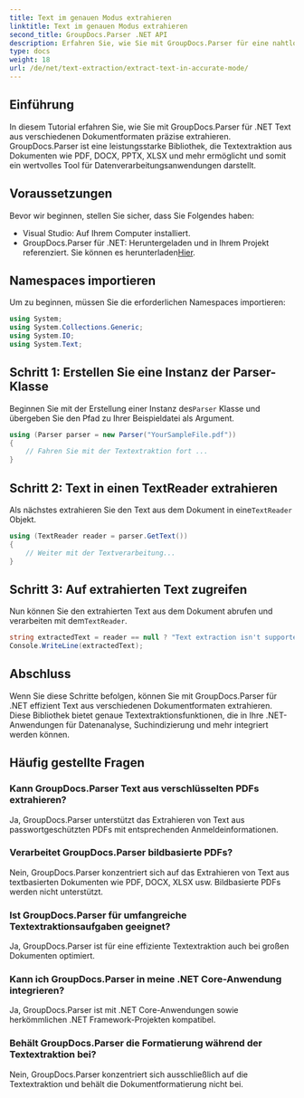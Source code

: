 ```yaml
---
title: Text im genauen Modus extrahieren
linktitle: Text im genauen Modus extrahieren
second_title: GroupDocs.Parser .NET API
description: Erfahren Sie, wie Sie mit GroupDocs.Parser für eine nahtlose Datenverarbeitung Text aus Dokumenten in .NET präzise extrahieren.
type: docs
weight: 18
url: /de/net/text-extraction/extract-text-in-accurate-mode/
---
```

## Einführung
In diesem Tutorial erfahren Sie, wie Sie mit GroupDocs.Parser für .NET Text aus verschiedenen Dokumentformaten präzise extrahieren. GroupDocs.Parser ist eine leistungsstarke Bibliothek, die Textextraktion aus Dokumenten wie PDF, DOCX, PPTX, XLSX und mehr ermöglicht und somit ein wertvolles Tool für Datenverarbeitungsanwendungen darstellt.
## Voraussetzungen
Bevor wir beginnen, stellen Sie sicher, dass Sie Folgendes haben:
- Visual Studio: Auf Ihrem Computer installiert.
-  GroupDocs.Parser für .NET: Heruntergeladen und in Ihrem Projekt referenziert. Sie können es herunterladen[Hier](https://releases.groupdocs.com/parser/net/).

## Namespaces importieren
Um zu beginnen, müssen Sie die erforderlichen Namespaces importieren:
```csharp
using System;
using System.Collections.Generic;
using System.IO;
using System.Text;
```
## Schritt 1: Erstellen Sie eine Instanz der Parser-Klasse
 Beginnen Sie mit der Erstellung einer Instanz des`Parser` Klasse und übergeben Sie den Pfad zu Ihrer Beispieldatei als Argument.
```csharp
using (Parser parser = new Parser("YourSampleFile.pdf"))
{
    // Fahren Sie mit der Textextraktion fort ...
}
```
## Schritt 2: Text in einen TextReader extrahieren
 Als nächstes extrahieren Sie den Text aus dem Dokument in eine`TextReader` Objekt.
```csharp
using (TextReader reader = parser.GetText())
{
    // Weiter mit der Textverarbeitung...
}
```
## Schritt 3: Auf extrahierten Text zugreifen
 Nun können Sie den extrahierten Text aus dem Dokument abrufen und verarbeiten mit dem`TextReader`.
```csharp
string extractedText = reader == null ? "Text extraction isn't supported" : reader.ReadToEnd();
Console.WriteLine(extractedText);
```

## Abschluss
Wenn Sie diese Schritte befolgen, können Sie mit GroupDocs.Parser für .NET effizient Text aus verschiedenen Dokumentformaten extrahieren. Diese Bibliothek bietet genaue Textextraktionsfunktionen, die in Ihre .NET-Anwendungen für Datenanalyse, Suchindizierung und mehr integriert werden können.

## Häufig gestellte Fragen
### Kann GroupDocs.Parser Text aus verschlüsselten PDFs extrahieren?
Ja, GroupDocs.Parser unterstützt das Extrahieren von Text aus passwortgeschützten PDFs mit entsprechenden Anmeldeinformationen.
### Verarbeitet GroupDocs.Parser bildbasierte PDFs?
Nein, GroupDocs.Parser konzentriert sich auf das Extrahieren von Text aus textbasierten Dokumenten wie PDF, DOCX, XLSX usw. Bildbasierte PDFs werden nicht unterstützt.
### Ist GroupDocs.Parser für umfangreiche Textextraktionsaufgaben geeignet?
Ja, GroupDocs.Parser ist für eine effiziente Textextraktion auch bei großen Dokumenten optimiert.
### Kann ich GroupDocs.Parser in meine .NET Core-Anwendung integrieren?
Ja, GroupDocs.Parser ist mit .NET Core-Anwendungen sowie herkömmlichen .NET Framework-Projekten kompatibel.
### Behält GroupDocs.Parser die Formatierung während der Textextraktion bei?
Nein, GroupDocs.Parser konzentriert sich ausschließlich auf die Textextraktion und behält die Dokumentformatierung nicht bei.